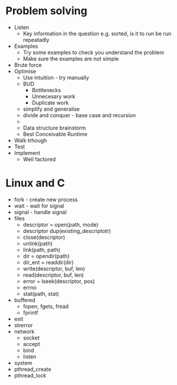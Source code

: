 # Problem solving

* Listen
  - Key information in the question e.g. sorted, is it to run be run
    repeatadly
* Examples
  - Try some examples to check you understand the problem 
  - Make sure the examples are not simple
* Brute force
* Optimise
  * Use intuition - try manually
  * BUD
    - Bottlenecks
    - Unnecesary work
    - Duplicate work
  * simplify and generalise
  * divide and conquer - base case and recursion
  * 
  * Data structure brainstorm
  * Best Conceivable Runtime
* Walk trhough
* Test
* Implement
  - Well factored

# Linux and C

* fork - create new process
* wait - wait for signal
* signal - handle signal
* files
  - descriptor = open(path, mode)
  - descriptor dup(existing_descriptotr)
  - close(descriptor)
  - unlink(path)
  - link(path, path)
  - dir = opendir(path)
  - dir_ent = readdir(dir)
  - write(descriptor, buf, len)
  - read(descriptor, buf, len)
  - error = lseek(descriptor, pos)
  - errno
  - stat(path, stat)
* buffered
  - fopen, fgets, fread
  - fprintf
* exit
* strerror
* network
  - socket
  - accept
  - bind
  - listen 
* system
* pthread_create
* pthread_lock
